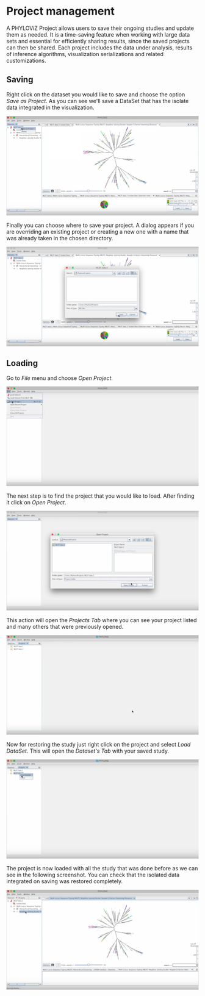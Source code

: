 # Project management

A PHYLOViZ Project allows users to save their ongoing studies and update them as needed. It is a time-saving feature when working with large data sets and essential for efficiently sharing results, since the saved projects can then be shared.
Each project includes the data under analysis, results of inference algorithms, visualization serializations and related customizations.

## Saving

Right click on the dataset you would like to save and choose the option _Save as Project_. As you can see we'll save a DataSet that has the isolate data integrated in the visualization.

![project save](./_images/ProjectSave.png) 

Finally you can choose where to save your project.
A dialog appears if you are overriding an existing project or creating a new one with a name that was already taken in the chosen directory.

![project directory](./_images/ProjectDirectory.png) 

## Loading
Go to _File_ menu and choose _Open Project_.

![project open](./_images/ProjectOpen.png) 

The next step is to find the project that you would like to load.
After finding it click on _Open Project_.

![project find](./_images/ProjectFind.png) 

This action will open the _Projects Tab_ where you can see your project listed and many others that were previously opened.

![project tab](./_images/ProjectTab.png) 

Now for restoring the study just right click on the project and select _Load DataSet_.
This will open the _Dataset's Tab_ with your saved study.

![project dataset](./_images/ProjectDataset.png) 

The project is now loaded with all the study that was done before as we can see in the following screenshot. You can check that the isolated data integrated on saving was restored completely.

![project restored](./_images/ProjectRestored.png)
